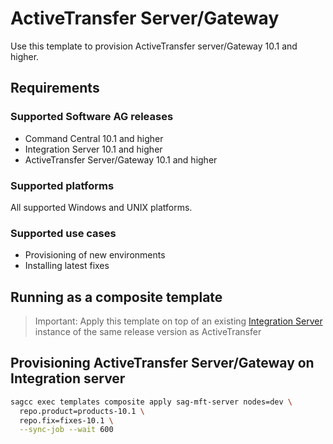 # ActiveTransfer Server/Gateway

Use this template to provision ActiveTransfer server/Gateway 10.1 and higher.

## Requirements

### Supported Software AG releases

* Command Central 10.1 and higher
* Integration Server 10.1 and higher
* ActiveTransfer Server/Gateway 10.1 and higher

### Supported platforms

All supported Windows and UNIX platforms.

### Supported use cases

* Provisioning of new environments
* Installing latest fixes

## Running as a composite template

> Important: Apply this template on top of an existing [Integration Server](../templates/sag-is-server) instance of the same release version as ActiveTransfer

## Provisioning ActiveTransfer Server/Gateway on Integration server

```bash
sagcc exec templates composite apply sag-mft-server nodes=dev \
  repo.product=products-10.1 \
  repo.fix=fixes-10.1 \
  --sync-job --wait 600
```
